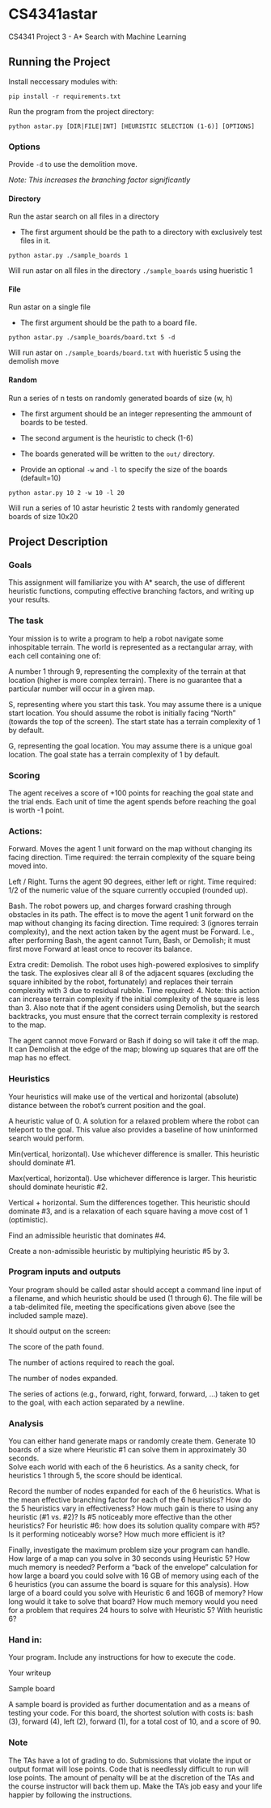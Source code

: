 # CS4341astar
CS4341 Project 3 - A\* Search with Machine Learning

## Running the Project

Install neccessary modules with:

```
pip install -r requirements.txt
```

Run the program from the project directory:

```
python astar.py [DIR|FILE|INT] [HEURISTIC SELECTION (1-6)] [OPTIONS]
```

### Options

Provide `-d` to use the demolition move.

*Note: This increases the branching factor significantly*

#### Directory

Run the astar search on all files in a directory

- The first argument should be the path to a directory with exclusively test files in it.

```
python astar.py ./sample_boards 1
```

Will run astar on all files in the directory `./sample_boards` using hueristic 1

#### File 

Run astar on a single file

- The first argument should be the path to a board file.

```
python astar.py ./sample_boards/board.txt 5 -d
```

Will run astar on `./sample_boards/board.txt` with hueristic 5 using the demolish move

#### Random

Run a series of n tests on randomly generated boards of size (w, h)

- The first argument should be an integer representing the ammount of boards to be tested.

- The second argument is the heuristic to check (1-6)

- The boards generated will be written to the `out/` directory.

- Provide an optional `-w` and `-l` to specify the size of the boards (default=10)

```
python astar.py 10 2 -w 10 -l 20
```

Will run a series of 10 astar heuristic 2 tests with randomly generated boards of size 10x20

## Project Description

### Goals

This assignment will familiarize you with A\* search, the use of different heuristic functions, computing effective branching factors, and writing up your results.

### The task

Your mission is to write a program to help a robot navigate some inhospitable terrain.  The world is represented as a rectangular array, with each cell containing one of:

A number 1 through 9, representing the complexity of the terrain at that location (higher is more complex terrain).  There is no guarantee that a particular number will occur in a given map. 

S, representing where you start this task.  You may assume there is a unique start location.  You should assume the robot is initially facing “North” (towards the top of the screen).  The start state has a terrain complexity of 1 by default.

G, representing the goal location.  You may assume there is a unique goal location.  The goal state has a terrain complexity of 1 by default.

### Scoring

The agent receives a score of +100 points for reaching the goal state and the trial ends.
Each unit of time the agent spends before reaching the goal is worth -1 point. 

### Actions:

Forward.  Moves the agent 1 unit forward on the map without changing its facing direction.  Time required:  the terrain complexity of the square being moved into. 

Left / Right.  Turns the agent 90 degrees, either left or right.  Time required:  1/2 of the numeric value of the square currently occupied (rounded up).

Bash.  The robot powers up, and charges forward crashing through obstacles in its path.  The effect is to move the agent 1 unit forward on the map without changing its facing direction.  Time required:  3 (ignores terrain complexity), and the next action taken by the agent must be Forward.  I.e., after performing Bash, the agent cannot Turn, Bash, or Demolish; it must first move Forward at least once to recover its balance.

Extra credit:  Demolish.  The robot uses high-powered explosives to simplify the task.  The explosives clear all 8 of the adjacent squares (excluding the square inhibited by the robot, fortunately) and replaces their terrain complexity with 3 due to residual rubble.  Time required:  4.  Note:  this action can increase terrain complexity if the initial complexity of the square is less than 3.  Also note that if the agent considers using Demolish, but the search backtracks, you must ensure that the correct terrain complexity is restored to the map. 

The agent cannot move Forward or Bash if doing so will take it off the map.  It can Demolish at the edge of the map; blowing up squares that are off the map has no effect.

### Heuristics

Your heuristics will make use of the vertical and horizontal (absolute) distance between the robot’s current position and the goal.

A heuristic value of 0.  A solution for a relaxed problem where the robot can teleport to the goal.  This value also provides a baseline of how uninformed search would perform.

Min(vertical, horizontal).  Use whichever difference is smaller.  This heuristic should dominate #1. 

Max(vertical, horizontal).  Use whichever difference is larger.  This heuristic should dominate heuristic #2.

Vertical + horizontal.  Sum the differences together.  This heuristic should dominate #3, and is a relaxation of each square having a move cost of 1 (optimistic). 

Find an admissible heuristic that dominates #4.  

Create a non-admissible heuristic by multiplying heuristic #5 by 3. 

### Program inputs and outputs

Your program should be called astar should accept a command line input of a filename, and which heuristic should be used (1 through 6).  The file will be a tab-delimited file, meeting the specifications given above (see the included sample maze). 

It should output on the screen:

The score of the path found.

The number of actions required to reach the goal.

The number of nodes expanded.

The series of actions (e.g., forward, right, forward, forward, …) taken to get to the goal, with each action separated by a newline.

### Analysis

You can either hand generate maps or randomly create them.  Generate 10 boards of a size where Heuristic #1 can solve them in approximately 30 seconds.  
Solve each world with each of the 6 heuristics.  As a sanity check,  for heuristics 1 through 5, the score should be identical.

Record the number of nodes expanded for each of the 6 heuristics.  What is the mean effective branching factor for each of the 6 heuristics?   How do the 5 heuristics vary in effectiveness?  How much gain is there to using any heuristic (#1 vs. #2)?  Is #5 noticeably more effective than the other heuristics?  For heuristic #6:  how does its solution quality compare with #5?  Is it performing noticeably worse?  How much more efficient is it? 

Finally, investigate the maximum problem size your program can handle.  How large of a map can you solve in 30 seconds using Heuristic 5?  How much memory is needed?  Perform a “back of the envelope” calculation for how large a board you could solve with 16 GB of memory using each of the 6 heuristics (you can assume the board is square for this analysis).  How large of a board could you solve with Heuristic 6 and 16GB of memory?  How long would it take to solve that board?  How much memory would you need for a problem that requires 24 hours to solve with Heuristic 5?  With heuristic 6?

### Hand in:  

Your program.  Include any instructions for how to execute the code.

Your writeup

Sample board

A sample board is provided as further documentation and as a means of testing your code.  For this board, the shortest solution with costs is:  bash (3), forward (4), left (2), forward (1), for a total cost of 10, and a score of 90.  

### Note

The TAs have a lot of grading to do.  Submissions that violate the input or output format will lose points.  Code that is needlessly difficult to run will lose points.  The amount of penalty will be at the discretion of the TAs and the course instructor will back them up.  Make the TA’s job easy and your life happier by following the instructions.  

